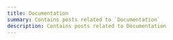 ```yaml
---
title: Documentation
summary: Contains posts related to `Documentation`
description: Contains posts related to Documentation
---
```

